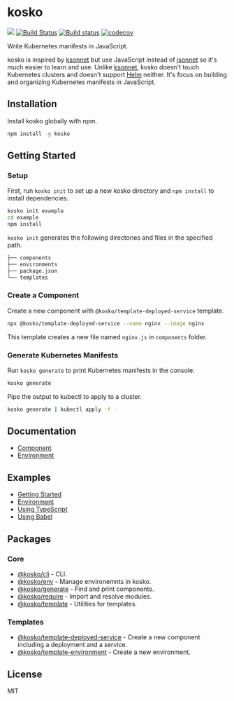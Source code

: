 # kosko

[![](https://img.shields.io/npm/v/kosko.svg)](https://www.npmjs.com/package/kosko) [![Build Status](https://travis-ci.org/tommy351/kosko.svg?branch=master)](https://travis-ci.org/tommy351/kosko) [![Build status](https://ci.appveyor.com/api/projects/status/db26i79eyxp8tjxj/branch/master?svg=true)](https://ci.appveyor.com/project/tommy351/kosko/branch/master) [![codecov](https://codecov.io/gh/tommy351/kosko/branch/master/graph/badge.svg)](https://codecov.io/gh/tommy351/kosko)

Write Kubernetes manifests in JavaScript.

kosko is inspired by [ksonnet] but use JavaScript instead of [jsonnet] so it's much easier to learn and use. Unlike [ksonnet], kosko doesn't touch Kubernetes clusters and doesn't support [Helm] neither. It's focus on building and organizing Kubernetes manifests in JavaScript.

## Installation

Install kosko globally with npm.

```sh
npm install -g kosko
```

## Getting Started

### Setup

First, run `kosko init` to set up a new kosko directory and `npm install` to install dependencies.

```sh
kosko init example
cd example
npm install
```

`kosko init` generates the following directories and files in the specified path.

```sh
├── components
├── environments
├── package.json
└── templates
```

### Create a Component

Create a new component with `@kosko/template-deployed-service` template.

```sh
npx @kosko/template-deployed-service --name nginx --image nginx
```

This template creates a new file named `nginx.js` in `components` folder.

### Generate Kubernetes Manifests

Run `kosko generate` to print Kubernetes manifests in the console.

```sh
kosko generate
```

Pipe the output to kubectl to apply to a cluster.

```sh
kosko generate | kubectl apply -f -
```

## Documentation

- [Component](docs/component.md)
- [Environment](docs/environment.md)

## Examples

- [Getting Started](examples/getting-started)
- [Environment](examples/environment)
- [Using TypeScript](examples/typescript)
- [Using Babel](examples/babel)

## Packages

### Core

- [@kosko/cli](packages/cli) - CLI.
- [@kosko/env](packages/env) - Manage environemnts in kosko.
- [@kosko/generate](packages/generate) - Find and print components.
- [@kosko/require](packages/require) - Import and resolve modules.
- [@kosko/template](packages/template) - Utilities for templates.

### Templates

- [@kosko/template-deployed-service](packages/template-deployed-service) - Create a new component including a deployment and a service.
- [@kosko/template-environment](packages/template-environment) - Create a new environment.

## License

MIT

[ksonnet]: https://ksonnet.io/
[jsonnet]: https://jsonnet.org/
[helm]: https://helm.sh/
